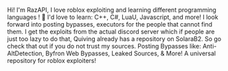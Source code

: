 Hi! I'm RazAPI, I love roblox exploiting and learning different programming languages ! 🚀
 I'd love to learn: C++, C#, LuaU, Javascript, and more!
 I look forward into posting bypasses, executors for the people that cannot find them. I get the exploits from the actual discord server which if people are just too lazy to do that, Quiving already has a repository on SolaraB2. So go check that out if you do not trust my sources.
 Posting Bypasses like: Anti-AltDetection, Byfron Web Bypasses, Leaked Sources, & More!
 A universal repository for roblox exploiters!
